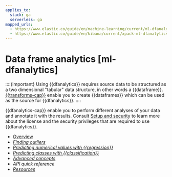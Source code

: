 ```yaml
---
applies_to:
  stack: ga
  serverless: ga
mapped_urls:
  - https://www.elastic.co/guide/en/machine-learning/current/ml-dfanalytics.html
  - https://www.elastic.co/guide/en/kibana/current/xpack-ml-dfanalytics.html
---
```


# Data frame analytics [ml-dfanalytics]

::::{important}
Using {{dfanalytics}} requires source data to be structured as a two dimensional "tabular" data structure, in other words a {{dataframe}}. [{{transforms-cap}}](../transforms.md) enable you to create {{dataframes}} which can be used as the source for {{dfanalytics}}.
::::

{{dfanalytics-cap}} enable you to perform different analyses of your data and annotate it with the results. Consult [Setup and security](setting-up-machine-learning.md) to learn more about the license and the security privileges that are required to use {{dfanalytics}}.

* [Overview](data-frame-analytics/ml-dfa-overview.md)
* [*Finding outliers*](data-frame-analytics/ml-dfa-finding-outliers.md)
* [*Predicting numerical values with {{regression}}*](data-frame-analytics/ml-dfa-regression.md)
* [*Predicting classes with {{classification}}*](data-frame-analytics/ml-dfa-classification.md)
* [*Advanced concepts*](data-frame-analytics/ml-dfa-concepts.md)
* [*API quick reference*](data-frame-analytics/ml-dfanalytics-apis.md)
* [*Resources*](data-frame-analytics/ml-dfa-resources.md)
